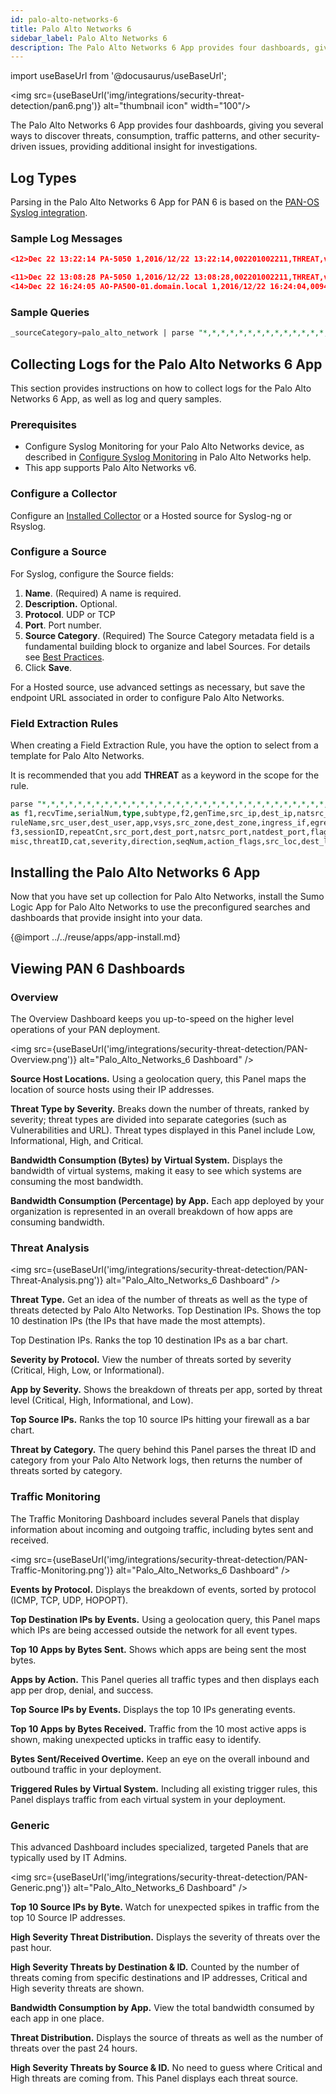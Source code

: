 ```yaml
---
id: palo-alto-networks-6
title: Palo Alto Networks 6
sidebar_label: Palo Alto Networks 6
description: The Palo Alto Networks 6 App provides four dashboards, giving you several ways to discover threats, consumption, traffic patterns, and other security-driven issues, providing additional insight for investigations.
---
```


import useBaseUrl from '@docusaurus/useBaseUrl';

<img src={useBaseUrl('img/integrations/security-threat-detection/pan6.png')} alt="thumbnail icon" width="100"/>

The Palo Alto Networks 6 App provides four dashboards, giving you several ways to discover threats, consumption, traffic patterns, and other security-driven issues, providing additional insight for investigations.

## Log Types

Parsing in the Palo Alto Networks 6 App for PAN 6 is based on the [PAN-OS Syslog integration](https://live.paloaltonetworks.com/t5/forums/searchpage/tab/message?q=PAN-OS+Syslog+integration&filter=labels&search_type=thread).


### Sample Log Messages

```json
<12>Dec 22 13:22:14 PA-5050 1,2016/12/22 13:22:14,002201002211,THREAT,vulnerability,1,2016/12/22 13:22:14,77.200.181.165,208.74.205.51,0.0.0.0,0.0.0.0,Alert Logging,,,web-browsing,vsys1,IDS,IDS,ethernet1/21,ethernet1/21,Sumo_Logic,2016/12/22 13:22:14,34403128,1,59305,80,0,0,0x80000000,tcp,alert,"1794",HTTP SQL Injection Attempt(38195),any,medium,client-to-server,128764886,0x0,NL,US,0,,1345817091864062106,,,1,,,,,,,,0

<11>Dec 22 13:08:28 PA-5050 1,2016/12/22 13:08:28,002201002211,THREAT,vulnerability,1,2016/12/22 13:08:28,46.148.24.108,208.74.205.51,0.0.0.0,0.0.0.0,Alert Logging,,,web-browsing,vsys1,IDS,IDS,ethernet1/21,ethernet1/21,Sumo_Logic,2016/12/22 13:08:28,34645066,1,38899,80,0,0,0x80000000,tcp,alert,"message",HTTP /etc/passwd Access Attempt(30852),any,high,client-to-server,128763724,0x0,UA,US,0,,1345817091864061211,,,1,,,,,,,,0
<14>Dec 22 16:24:05 AO-PA500-01.domain.local 1,2016/12/22 16:24:04,009401007189,TRAFFIC,drop,1,2016/12/22 16:24:04,45.55.255.28,184.18.215.26,0.0.0.0,0.0.0.0,deny untrust - logging,,,not-applicable,vsys1,untrust,untrust,ethernet1/1,,Log-Forwarding-01,2016/12/22 16:24:04,0,1,29272,2083,0,0,0x0,tcp,deny,92,92,0,1,2016/12/22 16:24:04,0,any,0,372320422,0x0,US,US,0,1,0,policy-deny,0,0,0,0,,AO-PA500-01,from-policy
```



### Sample Queries

```sql title="Threat Type by Severity"
_sourceCategory=palo_alto_network | parse "*,*,*,*,*,*,*,*,*,*,*,*,*,*,*,*,*,*,*,*,*,*,*,*,*,*,*,*,*,*,*,*,*,*,*,*,*,*,*,*,*,*" as f1,recvTime,serialNum,type,subtype,f2,genTime,src_ip,dest_ip,natsrc_ip,natdest_ip,ruleName,src_user,dest_user,app,vsys,src_zone,dest_zone,ingress_if,egress_if,logProfile,f3,sessionID,repeatCnt,src_port,dest_port,natsrc_port,natdest_port,flags,protocol,action,misc,threatID,cat,severity,direction,seqNum,action_flags,src_loc,dest_loc,f4,content_type | count as count by subtype,severity | transpose row severity column subtype
```


## Collecting Logs for the Palo Alto Networks 6 App

This section provides instructions on how to collect logs for the Palo Alto Networks 6 App, as well as log and query samples.


### Prerequisites

* Configure Syslog Monitoring for your Palo Alto Networks device, as described in [Configure Syslog Monitoring](https://www.paloaltonetworks.com/documentation/80/pan-os/pan-os/monitoring/use-syslog-for-monitoring/configure-syslog-monitoring) in Palo Alto Networks help.
* This app supports Palo Alto Networks v6.


### Configure a Collector

Configure an [Installed Collector](/docs/send-data/installed-collectors) or a Hosted source for Syslog-ng or Rsyslog.


### Configure a Source

For Syslog, configure the Source fields:

1. **Name**. (Required) A name is required.
2. **Description.** Optional.
3. **Protocol**. UDP or TCP
4. **Port**. Port number.
5. **Source Category**. (Required) The Source Category metadata field is a fundamental building block to organize and label Sources. For details see [Best Practices](/docs/send-data/best-practices).
6. Click **Save**.

For a Hosted source, use advanced settings as necessary, but save the endpoint URL associated in order to configure Palo Alto Networks.


### Field Extraction Rules

When creating a Field Extraction Rule, you have the option to select from a template for Palo Alto Networks.

It is recommended that you add **THREAT** as a keyword in the scope for the rule.

```sql
parse "*,*,*,*,*,*,*,*,*,*,*,*,*,*,*,*,*,*,*,*,*,*,*,*,*,*,*,*,*,*,*,*,*,*,*,*,*,*,*,*,*,*"
as f1,recvTime,serialNum,type,subtype,f2,genTime,src_ip,dest_ip,natsrc_ip,natdest_ip,
ruleName,src_user,dest_user,app,vsys,src_zone,dest_zone,ingress_if,egress_if,logProfile,
f3,sessionID,repeatCnt,src_port,dest_port,natsrc_port,natdest_port,flags,protocol,action,
misc,threatID,cat,severity,direction,seqNum,action_flags,src_loc,dest_loc,f4,content_type
```


## Installing the Palo Alto Networks 6 App

Now that you have set up collection for Palo Alto Networks, install the Sumo Logic App for Palo Alto Networks to use the preconfigured searches and dashboards that provide insight into your data.

{@import ../../reuse/apps/app-install.md}

## Viewing PAN 6 Dashboards

### Overview

The Overview Dashboard keeps you up-to-speed on the higher level operations of your PAN deployment.

<img src={useBaseUrl('img/integrations/security-threat-detection/PAN-Overview.png')} alt="Palo_Alto_Networks_6 Dashboard" />

**Source Host Locations.** Using a geolocation query, this Panel maps the location of source hosts using their IP addresses.

**Threat Type by Severity.** Breaks down the number of threats, ranked by severity; threat types are divided into separate categories (such as Vulnerabilities and URL). Threat types displayed in this Panel include Low, Informational, High, and Critical.

**Bandwidth Consumption (Bytes) by Virtual System.** Displays the bandwidth of virtual systems, making it easy to see which systems are consuming the most bandwidth.

**Bandwidth Consumption (Percentage) by App.** Each app deployed by your organization is represented in an overall breakdown of how apps are consuming bandwidth.


### Threat Analysis

<img src={useBaseUrl('img/integrations/security-threat-detection/PAN-Threat-Analysis.png')} alt="Palo_Alto_Networks_6 Dashboard" />

**Threat Type.** Get an idea of the number of threats as well as the type of threats detected by Palo Alto Networks. Top Destination IPs. Shows the top 10 destination IPs (the IPs that have made the most attempts).

Top Destination IPs. Ranks the top 10 destination IPs as a bar chart.

**Severity by Protocol.** View the number of threats sorted by severity (Critical, High, Low, or Informational).

**App by Severity.** Shows the breakdown of threats per app, sorted by threat level (Critical, High, Informational, and Low).

**Top Source IPs.** Ranks the top 10 source IPs hitting your firewall as a bar chart.

**Threat by Category.** The query behind this Panel parses the threat ID and category from your Palo Alto Network logs, then returns the number of threats sorted by category.


### Traffic Monitoring

The Traffic Monitoring Dashboard includes several Panels that display information about incoming and outgoing traffic, including bytes sent and received.

<img src={useBaseUrl('img/integrations/security-threat-detection/PAN-Traffic-Monitoring.png')} alt="Palo_Alto_Networks_6 Dashboard" />

**Events by Protocol.** Displays the breakdown of events, sorted by protocol (ICMP, TCP, UDP, HOPOPT).

**Top Destination IPs by Events.** Using a geolocation query, this Panel maps which IPs are being accessed outside the network for all event types.

**Top 10 Apps by Bytes Sent.** Shows which apps are being sent the most bytes.

**Apps by Action.** This Panel queries all traffic types and then displays each app per drop, denial, and success.

**Top Source IPs by Events.** Displays the top 10 IPs generating events.

**Top 10 Apps by Bytes Received.** Traffic from the 10 most active apps is shown, making unexpected upticks in traffic easy to identify.

**Bytes Sent/Received Overtime.** Keep an eye on the overall inbound and outbound traffic in your deployment.

**Triggered Rules by Virtual System.** Including all existing trigger rules, this Panel displays traffic from each virtual system in your deployment.


### Generic

This advanced Dashboard includes specialized, targeted Panels that are typically used by IT Admins.

<img src={useBaseUrl('img/integrations/security-threat-detection/PAN-Generic.png')} alt="Palo_Alto_Networks_6 Dashboard" />

**Top 10 Source IPs by Byte.** Watch for unexpected spikes in traffic from the top 10 Source IP addresses.

**High Severity Threat Distribution.** Displays the severity of threats over the past hour.

**High Severity Threats by Destination & ID.** Counted by the number of threats coming from specific destinations and IP addresses, Critical and High severity threats are shown.

**Bandwidth Consumption by App.** View the total bandwidth consumed by each app in one place.

**Threat Distribution.** Displays the source of threats as well as the number of threats over the past 24 hours.

**High Severity Threats by Source & ID.** No need to guess where Critical and High threats are coming from. This Panel displays each threat source.
